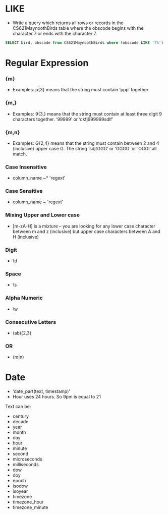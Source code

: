 # LIKE

* Write a query which returns all rows or records in the
CS621MaynoothBirds table where the obscode begins with the character
7 or ends with the character 7.

```sql
SELECT bird, obscode from CS621MaynoothBirds where (obscode LIKE '7%') OR (obscode LIKE '%7');
```

# Regular Expression

### {m} 
* Examples: p{3} means that the string must
contain ‘ppp’ together

### {m,} 

* Examples: 9{3,} means that the string must
contain at least three digit 9 characters together.
‘99999’ or ‘dkfj999999sdlf’

### {m,n}

* Examples: G{2,4} means that the string must
contain between 2 and 4 (inclusive) upper case G. The
string ‘sdjfGGG’ or ‘GGGG’ or ‘OGGI’ all match.

### Case Insensitive

* column_name ~* 'regext'

### Case Sensitive

* column_name ~ 'regext'

### Mixing Upper and Lower case

* [m-zA-H] is a mixture – you are looking for any
lower case character between m and z (inclusive) but
upper case characters between A and H (inclusive)

### Digit

* \d

### Space

* \s

### Alpha Numeric

* \w

### Consecutive Letters

* (ab){2,3}

### OR

* (m|n)

# Date

* ‘date_part(text, timestamp)’
* Hour uses 24 hours. So 9pm is equal to 21

Text can be:

* century
* decade
* year
* month
* day
* hour
* minute
* second
* microseconds
* milliseconds
* dow
* doy
* epoch
* isodow
* isoyear
* timezone
* timezone_hour
* timezone_minute 
